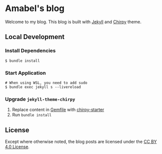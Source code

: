 # Amabel's blog

Welcome to my blog. This blog is built with [Jekyll](https://jekyllrb.com/) and [Chirpy](https://github.com/cotes2020/jekyll-theme-chirpy/) theme.


## Local Development

### Install Dependencies

```shell
$ bundle install
```

### Start Application

```shell
# When using WSL, you need to add sudo
$ bundle exec jekyll s --livereload
```

### Upgrade `jekyll-theme-chirpy`

1. Replace content in [Gemfile](./Gemfile) with [chirpy-starter
](https://github.com/cotes2020/chirpy-starter/blob/main/Gemfile) 
2. Run `bundle install`

## License

Except where otherwise noted, the blog posts are licensed under the [CC BY 4.0 License](https://github.com/Amabel/blog/blob/master/LICENSE).
